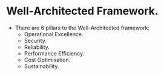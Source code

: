 # **Well-Architected Framework.**

* There are 6 pillars to the Well-Architected framework:
    * Operational Excellence.
    * Security.
    * Reliability.
    * Performance Efficiency.
    * Cost Optimisation.
    * Sustainability.